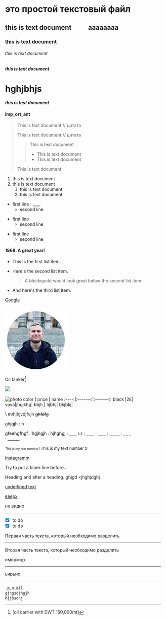  <a id="anchor"></a>
 # это простой текстовый файл
 ## this is text document &nbsp; &nbsp; &nbsp; &nbsp; &nbsp;  **aaaaaaaa**
 ### **this is text document**
 ###### *this is text document*       
 #### ***this is text document***  
 # hghjbhjs


 #### *_this is test document_*

 #### imp_ort_ant
 > This is text document // цитата
 >
 > This is text document // цитата
 >
 >> This is text document
 >>
 >> - This is text document
 >> - This is text document
 >
 > This is text document
1. this is text document
2. this is text document
   1. this is text document
   3. this is text document
+ first line
  : ____
  + second line
- first line
  - second line
* first line
  * second line
#### 1968\. A great year!
 
 * This is the first list item.
 * Here's the second list item.

    > A blockquote would look great below the second list item.

 * And here's the third list item.

[Google](https://www.google.com/)


![image](1.jpg)


Oil tanker[^1]
[^1]: [oil carrier with DWT 150,000mt]

[![](image.jpg)](https://www.google.com/)

![photo]()
color | price  | name
:----:|:-------:|:-------:|
black |2£| vova|jhgjkhg|
bbjh | hjbhj| bkjbkj| 

\ #vhjhjvdjfvjh
~~ghfdfg~~

ghjgjh
: h

gfeehgfhgf
: hgjhgjh
: hjhghgj
: ____
`ht`
: ____
: ____
: _____
: _ _ _   
: ______

<font size="1"> *This is my text number1*</font>     <font size="2"> This is my text number 2 </font>

[Instagramm](https://www.instagram.com/vladimir_z92/)

Try to put a blank line before...

Heading
and after a heading.
ghjgd
<hgj> 
<jhghjdghj

<span style="text-decoration: underline">underlined text</span> 

[вверх](#anchor)


<nfgjhg> не видно
****

*[x] to do
*[x] to do

Первая часть текста, который необходимо разделить
***
Вторая часть текста, который необходимо разделить

имормор
****
ьирьио
____

```` / code
.m.m.mll
gjhgsdjhgjh
hjjhsdhj
````


